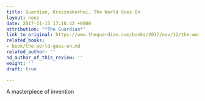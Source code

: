 ```yaml
---
title: Guardian, Krasznakorhai, The World Goes On
layout: none
date: 2017-11-15 17:18:42 +0000
attribution: "*The Guardian*"
link_to_original: https://www.theguardian.com/books/2017/nov/12/the-world-goes-on-laszlo-krasznahorkai-review-hungarian-master
related_books:
- book/the-world-goes-on.md
related_author: ''
nd_author_of_this_review: ''
weight: ''
draft: true

---
```

A masterpiece of invention